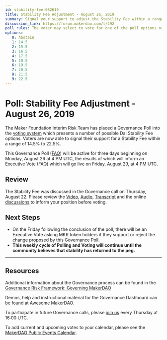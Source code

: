 ```yaml
---
id: stability-fee-082619
title: Stability Fee Adjustment - August 26, 2019
summary: Signal your support to adjust the Stability Fee within a range of 14.5% to 22.5%
discussion_link: https://forum.makerdao.com/t/292
poll_rules: The voter may select to vote for one of the poll options or they may elect to abstain from the poll entirely
options:
   0: Abstain
   1: 14.5
   2: 15.5
   3: 16.5
   4: 17.5
   5: 18.5
   6: 19.5
   7: 20.5
   8: 21.5
   9: 22.5
---
```

# Poll: Stability Fee Adjustment - August 26, 2019

The Maker Foundation Interim Risk Team has placed a Governance Poll into the [voting system](https://vote.makerdao.com/polling) which presents a number of possible Dai Stability Fee options. Voters are now able to signal their support for a Stability Fee within a range of 14.5% to 22.5%.

This Governance Poll ([FAQ](https://makerdao.com/en/faq/voting#what-is-governance-voting)) will be active for three days beginning on Monday, August 26 at 4 PM UTC, the results of which will inform an Executive Vote ([FAQ](https://makerdao.com/en/faq/voting#what-is-executive-voting)) which will go live on Friday, August 29, at 4 PM UTC.

## Review

The Stability Fee was discussed in the Governance call on Thursday, August 22. Please review the [Video](https://www.youtube.com/playlist?list=PLLzkWCj8ywWNq5-90-Id6VPSsrk4OWVan), [Audio](https://soundcloud.com/makerdao/sets/governance-and-risk), [Transcript](https://community-development.makerdao.com/governance/governance-and-risk-meetings/transcripts) and the online [discussions](https://forum.makerdao.com/c/governance) to inform your position before voting.

## Next Steps

* On the Friday following the conclusion of the poll, there will be an Executive Vote asking MKR token holders if they support or reject the change proposed by this Governance Poll.
* **This weekly cycle of Polling and Voting will continue until the community believes that stability has returned to the peg.**

---

## Resources

Additional information about the Governance process can be found in the [Governance Risk Framework: Governing MakerDAO](https://community-development.makerdao.com/governance/governance-risk-framework/part-three)

Demos, help and instructional material for the Governance Dashboard can be found at [Awesome MakerDAO](https://awesome.makerdao.com#voting).

To participate in future Governance calls, please [join us](https://community-development.makerdao.com/governance/governance-and-risk-meetings) every Thursday at 16:00 UTC.

To add current and upcoming votes to your calendar, please see the [MakerDAO Public Events Calendar](https://calendar.google.com/calendar/embed?src=makerdao.com_3efhm2ghipksegl009ktniomdk%40group.calendar.google.com&ctz=America%2FLos_Angeles).
